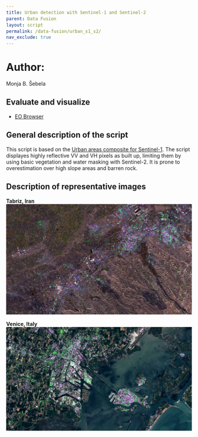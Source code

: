 ```yaml
---
title: Urban detection with Sentinel-1 and Sentinel-2
parent: Data Fusion
layout: script
permalink: /data-fusion/urban_s1_s2/
nav_exclude: true
---
```



# Author: 
Monja B. Šebela
  
## Evaluate and visualize  
 - [EO Browser](https://sentinelshare.page.link/qBRg)
  
## General description of the script  
  
This script is based on the [Urban areas composite for Sentinel-1](https://custom-scripts.sentinel-hub.com/sentinel-1/urban_areas/). The script displayes highly reflective VV and VH pixels as built up, limiting them by using basic vegetation and water masking with Sentinel-2. It is prone to overestimation over high slope areas and barren rock. 

## Description of representative images  
  
**Tabriz, Iran**
![Tabriz](fig/fig1.jpg) 

**Venice, Italy**
![Venice](fig/fig2.jpg)  
